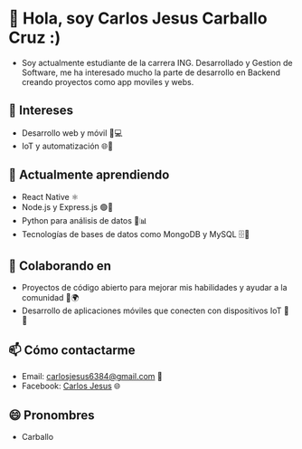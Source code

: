 # 👋 Hola, soy Carlos Jesus Carballo Cruz :)
- Soy actualmente estudiante de la carrera ING. Desarrollado y Gestion de Software, me ha interesado mucho la parte de desarrollo en Backend creando proyectos como app moviles y webs.

## 👀 Intereses
- Desarrollo web y móvil 📱💻
- IoT y automatización 🌐🔧

## 🌱 Actualmente aprendiendo
- React Native ⚛️
- Node.js y Express.js 🟢🚀
- Python para análisis de datos 🐍📊
- Tecnologías de bases de datos como MongoDB y MySQL 🗄️💾

## 💞️ Colaborando en
- Proyectos de código abierto para mejorar mis habilidades y ayudar a la comunidad 👐🌍
- Desarrollo de aplicaciones móviles que conecten con dispositivos IoT 📲🔌

## 📫 Cómo contactarme
- Email: [carlosjesus6384@gmail.com](carlosjesus6384@gmail.com) 📧
- Facebook: [Carlos Jesus](https://www.facebook.com/carlosjesus.carballocruz.1) 🌐
## 😄 Pronombres
- Carballo 
